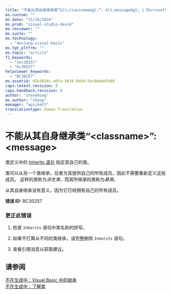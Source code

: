 ```yaml
---
title: "不能从其自身继承类“&lt;classname&gt;”: &lt;message&gt; | Microsoft Docs"
ms.custom: ""
ms.date: "11/16/2016"
ms.prod: "visual-studio-dev14"
ms.reviewer: ""
ms.suite: ""
ms.technology: 
  - "devlang-visual-basic"
ms.tgt_pltfrm: ""
ms.topic: "article"
f1_keywords: 
  - "vbc30257"
  - "bc30257"
helpviewer_keywords: 
  - "BC30257"
ms.assetid: 03e3034c-a0fa-4619-84b9-5bc9aa0dfe80
caps.latest.revision: 8
caps.handback.revision: 8
author: "stevehoag"
ms.author: "shoag"
manager: "wpickett"
translationtype: Human Translation
---
```

# 不能从其自身继承类“&lt;classname&gt;”: &lt;message&gt;
类定义中的 [Inherits 语句](../../visual-basic/language-reference/statements/inherits-statement.md) 指定其自己的类。  
  
 类可以从另一个类继承，后者为其提供自己的所有成员，因此不需要重新定义这些成员。 这样的类称为*派生类*，而其所继承的类称为*基类*。  
  
 从其自身继承没有意义，因为它已经拥有自己的所有成员。  
  
 **错误 ID:** BC30257  
  
### 更正此错误  
  
1.  检查 `Inherits` 语句中类名称的拼写。  
  
2.  如果不打算从不同的类继承，请完整删除 `Inherits` 语句。  
  
3.  查看引用消息以获取建议。  
  
## 请参阅  
 [不在生成中：Visual Basic 中的继承](http://msdn.microsoft.com/zh-cn/e5e6e240-ed31-4657-820c-079b7c79313c)   
 [不在生成中：了解类](http://msdn.microsoft.com/zh-cn/cc2355a2-cb98-4353-9440-736585aec46c)